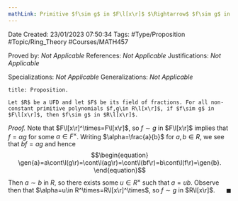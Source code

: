 ```yaml
---
mathLink: Primitive $f\sim g$ in $F\l[x\r]$ $\Rightarrow$ $f\sim g$ in $R\l[x\r]$
---
```


<div class="topSpace"></div>

Date Created: 23/01/2023 07:50:34
Tags: #Type/Proposition #Topic/Ring_Theory #Courses/MATH457

Proved by: <i>Not Applicable</i>
References: <i>Not Applicable</i>
Justifications: <i>Not Applicable</i>

Specializations: <i>Not Applicable</i>
Generalizations: <i>Not Applicable</i>

``` ad-Proposition
title: Proposition.

Let $R$ be a UFD and let $F$ be its field of fractions. For all non-constant primitive polynomials $f,g\in R\l[x\r]$, if $f\sim g$ in $F\l[x\r]$, then $f\sim g$ in $R\l[x\r]$.

```

<i>Proof.</i> Note that $F\l[x\r]^\times=F\l[x\r]$, so $f\sim g$ in $F\l[x\r]$ implies that $f=\alpha g$ for some $\alpha\in F^\times$. Writing $\alpha=\frac{a}{b}$ for $a,b\in R$, we see that $bf=ag$ and hence
$$\begin{equation}
    \gen{a}=a\cont\l(g\r)=\cont\l(ag\r)=\cont\l(bf\r)=b\cont\l(f\r)=\gen{b}.
\end{equation}$$
Then $a\sim b$ in $R$, so there exists some $u\in R^\times$ such that $a=ub$. Observe then that $\alpha=u\in R^\times=R\l[x\r]^\times$, so $f\sim g$ in $R\l[x\r]$.<span style="float:right;">$\blacksquare$</span>
